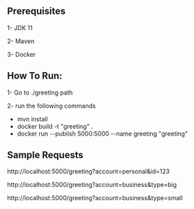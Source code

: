 ## Prerequisites
1- JDK 11

2- Maven

3- Docker

## How To Run:
1- Go to ./greeting path

2- run  the following commands
- mvn install
- docker build -t "greeting" . 
- docker run --publish 5000:5000 --name greeting  "greeting" 

## Sample Requests
http://localhost:5000/greeting?account=personal&id=123

http://localhost:5000/greeting?account=business&type=big

http://localhost:5000/greeting?account=business&type=small
